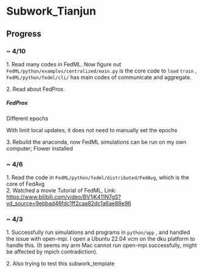 # Subwork\_Tianjun

## **Progress**<br>

### ~ 4/10

$1.$ Read many codes in FedML. Now figure out `FedML/python/examples/centralized/main.py` is the core code to `load` `train` , `FedML/python/fedml/cli/` has main codes of communicate and aggregate. 

$2.$ Read about FedProx.

##### FedProx

Different epochs

With limit local updates, it does not need to manually set the epochs 

$3.$ Rebuild the anaconda, now FedML simulations can be run on my own computer; Flower installed

### ~ 4/6

$1.$ Read the code in `FedML/python/fedml/distributed/FedAvg`, which is the core of FedAvg <br>
$2.$ Watched a movie Tutorial of FedML, Link: https://www.bilibili.com/video/BV1jK411N7gS?vd_source=9ebbad46fdc1ff2caa82dc1a6ae88e96 <br>

### ~ 4/3

$1.$ Successfully run simulations and programs in `python/app` , and handled the issue with open-mpi. I open a Ubuntu 22.04 vcm on the dku platform to handle this. (It seems my arm Mac cannot run open-mpi successfully, might be affected by mpich contradiction). <br>

$2.$ Also trying to test this subwork_template <br>

